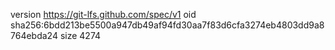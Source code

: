 version https://git-lfs.github.com/spec/v1
oid sha256:6bdd213be5500a947db49af94fd30aa7f83d6cfa3274eb4803dd9a8764ebda24
size 4274
